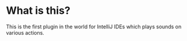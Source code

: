 What is this?
=============

This is the first plugin in the world for IntelliJ IDEs which plays sounds on various actions.
